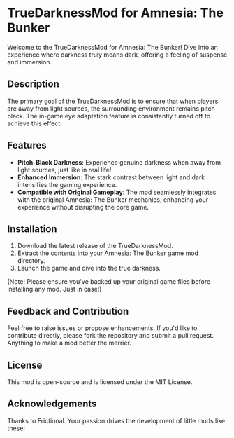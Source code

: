 # TrueDarknessMod for Amnesia: The Bunker

Welcome to the TrueDarknessMod for Amnesia: The Bunker! Dive into an experience where darkness truly means dark, offering a feeling of suspense and immersion.

## Description

The primary goal of the TrueDarknessMod is to ensure that when players are away from light sources, the surrounding environment remains pitch black. The in-game eye adaptation feature is consistently turned off to achieve this effect.

## Features

- **Pitch-Black Darkness**: Experience genuine darkness when away from light sources, just like in real life!
- **Enhanced Immersion**: The stark contrast between light and dark intensifies the gaming experience.
- **Compatible with Original Gameplay**: The mod seamlessly integrates with the original Amnesia: The Bunker mechanics, enhancing your experience without disrupting the core game.

## Installation

1. Download the latest release of the TrueDarknessMod.
2. Extract the contents into your Amnesia: The Bunker game mod directory.
3. Launch the game and dive into the true darkness.

(Note: Please ensure you've backed up your original game files before installing any mod. Just in case!)

## Feedback and Contribution

Feel free to raise issues or propose enhancements. If you'd like to contribute directly, please fork the repository and submit a pull request. Anything to make a mod better the merrier.

## License

This mod is open-source and is licensed under the MIT License.

## Acknowledgements

Thanks to Frictional. Your passion drives the development of little mods like these!
